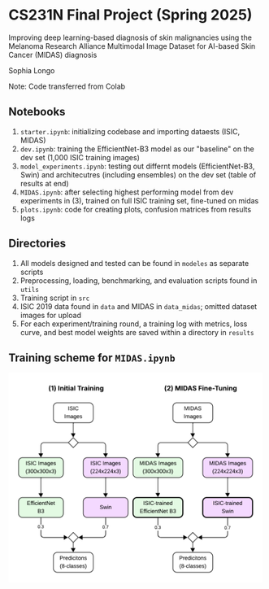 # CS231N Final Project (Spring 2025)

Improving deep learning-based diagnosis of skin malignancies using the Melanoma Research Alliance Multimodal Image Dataset for AI-based Skin Cancer (MIDAS) diagnosis

Sophia Longo

Note: Code transferred from Colab

## Notebooks
1. `starter.ipynb`: initializing codebase and importing dataests (ISIC, MIDAS)
2. `dev.ipynb`: training the EfficientNet-B3 model as our "baseline" on the dev set (1,000 ISIC training images)
3. `model_experiments.ipynb`: testing out differnt models (EfficientNet-B3, Swin) and architecutres (including ensembles) on the dev set (table of results at end)
4. `MIDAS.ipynb`: after selecting highest performing model from dev experiments in (3), trained on full ISIC training set, fine-tuned on midas
5. `plots.ipynb`: code for creating plots, confusion matrices from results logs 

## Directories
1. All models designed and tested can be found in `modeles` as separate scripts
2. Preprocessing, loading, benchmarking, and evaluation scripts found in `utils`
3. Training script in `src`
4. ISIC 2019 data found in `data` and MIDAS in `data_midas`; omitted dataset images for upload
5. For each experiment/training round, a training log with metrics, loss curve, and best model weights are saved within a directory in `results`

## Training scheme for `MIDAS.ipynb`

<img src="training-procedure.png" alt="Model Training Scheme" width="500"/>

